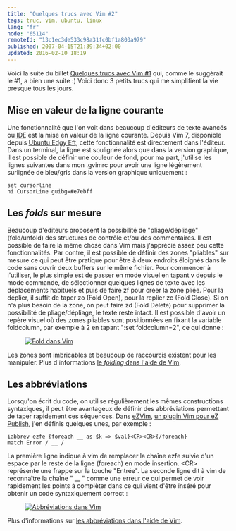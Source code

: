 ```yaml
---
title: "Quelques trucs avec Vim #2"
tags: truc, vim, ubuntu, linux
lang: "fr"
node: "65114"
remoteId: "13c1ec3de533c98a31fc0bf1a803a979"
published: 2007-04-15T21:39:34+02:00
updated: 2016-02-10 18:19
---
```


Voici la suite du billet [Quelques trucs avec Vim #1](/post/quelques-trucs-avec-vim-1)
qui, comme le suggèrait le #1, a bien une
suite :) Voici donc 3 petits trucs qui me simplifient la vie presque tous les
jours.

## Mise en valeur de la ligne courante

Une fonctionnalité que l'on voit dans beaucoup d'éditeurs de texte avancés ou
<abbr title="Integrated Development Environment">IDE</abbr>  est la mise en
valeur de la ligne courante. Depuis Vim 7, disponible depuis [Ubuntu Edgy
Eft](http://doc.ubuntu-fr.org/edgy), cette fonctionnalité est directement dans
l'éditeur. Dans un terminal, la ligne est soulignée alors que dans la version
graphique, il est possible de définir une couleur de fond, pour ma part,
j'utilise les lignes suivantes dans mon .gvimrc pour avoir une ligne légèrement
surlignée de bleu/gris dans la version graphique uniquement :

```vim
set cursorline
hi CursorLine guibg=#e7ebff
```

## Les *folds* sur mesure

Beaucoup d'éditeurs proposent la possibilité de &quot;pliage/dépliage&quot;
(fold/unfold) des structures de contrôle et/ou des commentaires. Il est possible
de faire la même chose dans Vim mais j'apprécie assez peu cette fonctionnalités.
Par contre, il est possible de définir des zones &quot;pliables&quot; sur mesure
ce qui peut être pratique pour être à deux endroits éloignés dans le code sans
ouvrir deux buffers sur le même fichier. Pour commencer à l'utiliser, le plus
simple est de passer en mode visuel en tapant v depuis le mode commande, de
sélectionner quelques lignes de texte avec les déplacements habituels et puis de
faire zf pour créer la zone pliée. Pour la déplier, il suffit de taper zo (Fold
Open), pour la replier zc (Fold Close). Si on n'a plus besoin de la zone, on
peut faire zd (Fold Delete) pour supprimer la possibilité de pliage/dépliage, le
texte reste intact. Il est possible d'avoir un repère visuel où des zones
pliables sont positionnées en fixant la variable foldcolumn, par exemple à 2 en
tapant &quot;:set foldcolumn=2&quot;, ce qui donne :

<figure class="object-center"><a href="/images/fold-dans-vim.gif"><img loading="lazy" src="/images//fold-dans-vim.gif" alt="Fold dans Vim">
</a></figure>


Les zones sont imbricables et beaucoup de raccourcis existent pour les
manipuler. Plus d'informations [le *folding* dans l'aide de
Vim](http://vimdoc.sourceforge.net/htmldoc/fold.html).


## Les abbréviations


Lorsqu'on écrit du code, on utilise régulièrement les mêmes constructions
syntaxiques, il peut être avantageux de définir des abbréviations permettant de
taper rapidement ces séquences. Dans [eZVim](http://projects.ez.no/ezvim), [un
plugin Vim pour eZ Publish](/post/ezvim-0-1), j'en définis quelques unes, par
exemple :

```vim
iabbrev ezfe {foreach __ as $k => $val}<CR><CR>{/foreach}
match Error / __ /
```

La première ligne indique à vim de remplacer la chaîne ezfe suivie d'un espace
par le reste de la ligne (foreach) en mode insertion. &lt;CR&gt; représente une
frappe sur la touche &quot;Entrée&quot;. La seconde ligne dit à vim de
reconnaître la chaîne &quot; __ &quot; comme une erreur ce qui permet de voir
rapidement les points à complèter dans ce qui vient d'être inséré pour obtenir
un code syntaxiquement correct :

<figure class="object-center"><a href="/images/abbreviations-dans-vim.gif"><img loading="lazy" src="/images//abbreviations-dans-vim.gif" alt="Abbréviations dans Vim">
</a></figure>

Plus d'informations sur [les abbréviations dans l'aide de Vim](http://vimdoc.sourceforge.net/htmldoc/map.html#Abbreviations).
